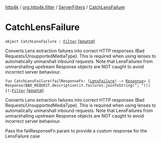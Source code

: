 [http4k](../../index.md) / [org.http4k.filter](../index.md) / [ServerFilters](index.md) / [CatchLensFailure](./-catch-lens-failure.md)

# CatchLensFailure

`object CatchLensFailure : `[`Filter`](../../org.http4k.core/-filter/index.md) [(source)](https://github.com/http4k/http4k/blob/master/http4k-core/src/main/kotlin/org/http4k/filter/ServerFilters.kt#L124)

Converts Lens extraction failures into correct HTTP responses (Bad Requests/UnsupportedMediaType).
This is required when using lenses to automatically unmarshall inbound requests.
Note that LensFailures from unmarshalling upstream Response objects are NOT caught to avoid incorrect server behaviour.

`fun CatchLensFailure(failResponseFn: (`[`LensFailure`](../../org.http4k.lens/-lens-failure/index.md)`) -> `[`Response`](../../org.http4k.core/-response/index.md)` = {
        Response(BAD_REQUEST.description(it.failures.joinToString("; ")))
    }): `[`Filter`](../../org.http4k.core/-filter/index.md) [(source)](https://github.com/http4k/http4k/blob/master/http4k-core/src/main/kotlin/org/http4k/filter/ServerFilters.kt#L133)

Converts Lens extraction failures into correct HTTP responses (Bad Requests/UnsupportedMediaType).
This is required when using lenses to automatically unmarshall inbound requests.
Note that LensFailures from unmarshalling upstream Response objects are NOT caught to avoid incorrect server behaviour.

Pass the failResponseFn param to provide a custom response for the LensFailure case


